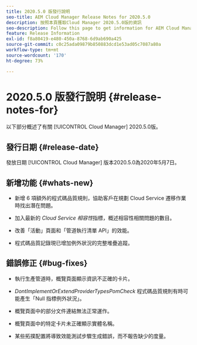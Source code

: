 ```yaml
---
title: 2020.5.0 版發行說明
seo-title: AEM Cloud Manager Release Notes for 2020.5.0
description: 按照本頁獲取Cloud Manager 2020.5.0版的資訊
seo-description: Follow this page to get information for AEM Cloud Manager Release 2020.5.0
feature: Release Information
exl-id: f8a80419-e480-450a-8768-6d9ab690a425
source-git-commit: c0c25ada09879b850883dcd1e53ad05c7087a80a
workflow-type: tm+mt
source-wordcount: '170'
ht-degree: 73%

---
```


# 2020.5.0 版發行說明 {#release-notes-for}

以下部分概述了有關 [!UICONTROL Cloud Manager] 2020.5.0版。

## 發行日期 {#release-date}

發放日期 [!UICONTROL Cloud Manager] 版本2020.5.0為2020年5月7日。

## 新增功能 {#whats-new}

* 新增 6 項額外的程式碼品質規則，協助客戶在規劃 Cloud Service 遷移作業時找出潛在問題。

* 加入最新的 *Cloud Service 相容性*&#x200B;指標，概述相容性相關問題的數目。

* 改善「活動」頁面和「管道執行清單 API」的效能。

* 程式碼品質記錄現已增加例外狀況的完整堆疊追蹤。

## 錯誤修正 {#bug-fixes}

* 執行生產管道時，概覽頁面顯示資訊不正確的卡片。

* *DontImplementOrExtendProviderTypesPomCheck* 程式碼品質規則有時可能產生「Null 指標例外狀況」。

* 概覽頁面中的部分文件連結無法正常運作。

* 概覽頁面中的特定卡片未正確顯示實體名稱。

* 某些拓撲配置將導致效能測試步驟生成錯誤，而不報告缺少的度量。
